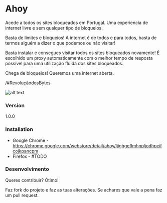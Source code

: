 # Ahoy

Acede a todos os sites bloqueados em Portugal. Uma experiencia de internet livre e sem qualquer tipo de bloqueios.

Basta de limites e bloqueios! A internet é de todos e para todos, basta de termos alguém a dizer o que podemos ou não visitar!

Basta instalar e consegues visitar todos os sites bloqueados novamente! É escolhido um proxy automaticamente com o melhor tempo de resposta possível para uma utilização fluida dos sites bloqueados.

Chega de bloqueios! Queremos uma internet aberta.

/#RevoluçãodosBytes

![alt text](http://rafaelalmeida.pt/wp-content/uploads/2015/12/rdb.png "Ahoy!")

### Version
1.0.0


### Installation

- Google Chrome - https://chrome.google.com/webstore/detail/ahoy/ljighgeflmhnpljodhpcifcojkpancpm
- Firefox - #TODO

### Desenvolvimento

Queres contribuir? Ótimo!

Faz fork do projeto e faz as tuas alterações. Se achares que vale a pena faz um pull request.
